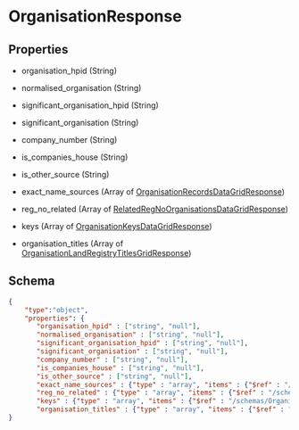 # OrganisationResponse
## Properties
- organisation_hpid (String)

   
- normalised_organisation (String)

   
- significant_organisation_hpid (String)

   
- significant_organisation (String)

   
- company_number (String)

   
- is_companies_house (String)

   
- is_other_source (String)

   
- exact_name_sources (Array of [OrganisationRecordsDataGridResponse](OrganisationRecordsDataGridResponse.md))

   
- reg_no_related (Array of [RelatedRegNoOrganisationsDataGridResponse](RelatedRegNoOrganisationsDataGridResponse.md))

   
- keys (Array of [OrganisationKeysDataGridResponse](OrganisationKeysDataGridResponse.md))

   
- organisation_titles (Array of [OrganisationLandRegistryTitlesGridResponse](OrganisationLandRegistryTitlesGridResponse.md))

   

## Schema
```json
{
    "type":"object",
    "properties": {
       "organisation_hpid" : ["string", "null"],
       "normalised_organisation" : ["string", "null"],
       "significant_organisation_hpid" : ["string", "null"],
       "significant_organisation" : ["string", "null"],
       "company_number" : ["string", "null"],
       "is_companies_house" : ["string", "null"],
       "is_other_source" : ["string", "null"],
       "exact_name_sources" : {"type" : "array", "items" : {"$ref" : "/schemas/OrganisationRecordsDataGrid"},
       "reg_no_related" : {"type" : "array", "items" : {"$ref" : "/schemas/RelatedRegNoOrganisationsDataGrid"},
       "keys" : {"type" : "array", "items" : {"$ref" : "/schemas/OrganisationKeysDataGrid"},
       "organisation_titles" : {"type" : "array", "items" : {"$ref" : "/schemas/OrganisationLandRegistryTitlesGrid"}
}
```

